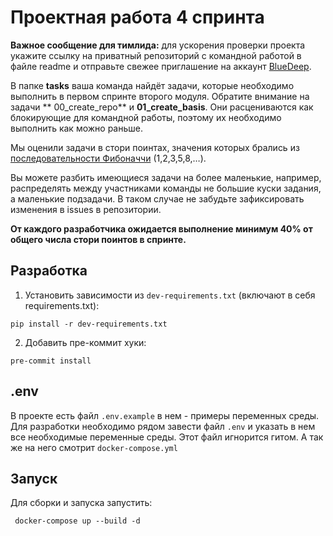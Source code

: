 # Проектная работа 4 спринта

**Важное сообщение для тимлида:** для ускорения проверки проекта укажите ссылку на приватный репозиторий с командной работой в файле readme
и отправьте свежее приглашение на аккаунт [BlueDeep](https://github.com/BigDeepBlue).

В папке **tasks** ваша команда найдёт задачи, которые необходимо выполнить в первом спринте второго модуля. Обратите внимание на задачи **
00_create_repo** и **01_create_basis**. Они расцениваются как блокирующие для командной работы, поэтому их необходимо выполнить как можно
раньше.

Мы оценили задачи в стори поинтах, значения которых брались
из [последовательности Фибоначчи](https://ru.wikipedia.org/wiki/Числа_Фибоначчи) (1,2,3,5,8,…).

Вы можете разбить имеющиеся задачи на более маленькие, например, распределять между участниками команды не большие куски задания, а
маленькие подзадачи. В таком случае не забудьте зафиксировать изменения в issues в репозитории.

**От каждого разработчика ожидается выполнение минимум 40% от общего числа стори поинтов в спринте.**

## Разработка

1. Установить зависимости из `dev-requirements.txt` (включают в себя requirements.txt):

```shell
pip install -r dev-requirements.txt
```

2. Добавить пре-коммит хуки:

```shell
pre-commit install
```

## .env

В проекте есть файл `.env.example` в нем - примеры переменных среды. Для разработки необходимо рядом завести файл `.env` и указать в нем все
необходимые переменные среды. Этот файл игнорится гитом. А так же на него смотрит `docker-compose.yml`

## Запуск

Для сборки и запуска запустить:

```shell
 docker-compose up --build -d
```